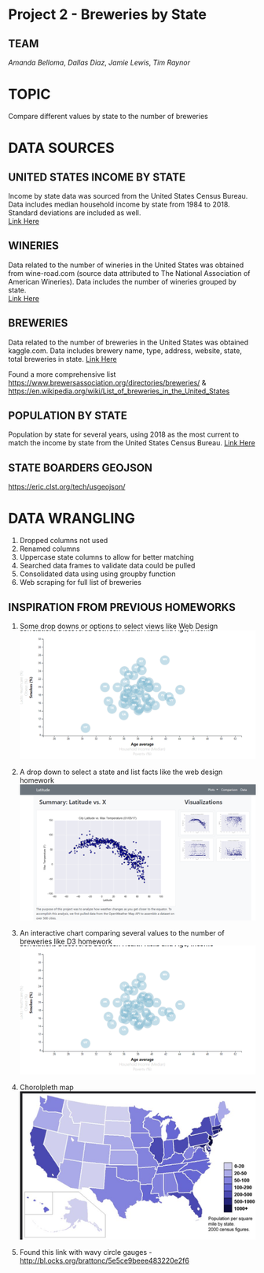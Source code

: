 # Project 2 - Breweries by State
## TEAM
_Amanda Belloma_, 
_Dallas Diaz_, 
_Jamie Lewis_, 
_Tim Raynor_

# **TOPIC**
Compare different values by state to the number of breweries


# **DATA SOURCES**

## UNITED STATES INCOME BY STATE
Income by state data was sourced from the United States Census Bureau.  Data includes median household income by state from 1984 to 2018.  Standard deviations are included as well. 						
[Link Here](https://www2.census.gov/programs-surveys/cps/tables/time-series/historical-income-households)

## WINERIES
Data related to the number of wineries in the United States was obtained from wine-road.com (source data attributed to The National Association of American Wineries). Data includes the number of wineries grouped by state.  
[Link Here](http://www.wine-road.com/education/articles/state-winery-rankings.php)

## BREWERIES
Data related to the number of breweries in the United States was obtained kaggle.com.  Data includes brewery name, type, address, website, state, total breweries in state.
[Link Here](https://www.kaggle.com/brkurzawa/us-breweries)

Found a more comprehensive list https://www.brewersassociation.org/directories/breweries/ & https://en.wikipedia.org/wiki/List_of_breweries_in_the_United_States

## POPULATION BY STATE
Population by state for several years, using 2018 as the most current to match the income by state from the United States Census Bureau.
[Link Here](https://www.census.gov/newsroom/press-kits/2018/pop-estimates-national-state.html)

## STATE BOARDERS GEOJSON
https://eric.clst.org/tech/usgeojson/

# DATA WRANGLING
1. Dropped columns not used
2. Renamed columns
4. Uppercase state columns to allow for better matching
5. Searched data frames to validate data could be pulled
6. Consolidated data using using groupby function
7. Web scraping for full list of breweries


## INSPIRATION FROM PREVIOUS HOMEWORKS
1. Some drop downs or options to select views like Web Design
![sample1](sample2.PNG)
2. A drop down to select a state and list facts like the web design homework
![sample3](sample1.PNG)
3. An interactive chart comparing several values to the number of breweries like D3 homework
![sample2](sample2.PNG)
4. Chorolpleth map
![sample4](sample4.PNG)

4. Found this link with wavy circle gauges - http://bl.ocks.org/brattonc/5e5ce9beee483220e2f6
